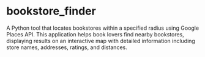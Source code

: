 # bookstore_finder
A Python tool that locates bookstores within a specified radius using Google Places API. This application helps book lovers find nearby bookstores, displaying results on an interactive map with detailed information including store names, addresses, ratings, and distances.
